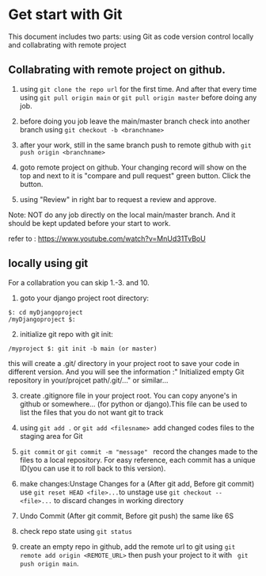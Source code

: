 # Get start with Git
This document includes two parts: using Git as code version control locally and collabrating with remote project




## Collabrating with remote project on github.						
1. using ```git clone the repo url``` for the first time. And after that every time using ```git pull origin main``` or ```git pull origin master``` before doing any job.						
						
2. before doing you job leave the main/master branch check into another branch using ```git checkout -b <branchname>```						
						
3. after your work, still in the same branch push to remote github with ```git push origin <branchname>```					
						
4. goto remote project on github. Your changing record will show on the top and next to it is "compare and pull request" green button. Click the button.						
						
5. using "Review" in right bar to request a review and approve.						
						
Note: NOT do any job directly on the local main/master branch. And it should be kept updated before your start to work. 						
						
refer to : https://www.youtube.com/watch?v=MnUd31TvBoU						


## locally using git

For a collabration you can skip 1.-3. and 10.

1. goto your django project root directory: 
```
$: cd myDjangoproject
/myDjangoproject $:
```
2. initialize git repo with git init:
```
/myproject $: git init -b main (or master)
```
this will create a .git/ directory in your project root to save your code in different version. And you will see the information :" Initialized empty Git repository in your/projcet path/.git/..." or similar…

3. create .gitignore file in your project root. You can copy anyone's in github or somewhere… (for python or django).This file can be used to list the files that you do not want git to track

4. using ```git add .``` or ```git add <filesname> ```add changed codes files to the staging area for Git

5. ```git commit``` or ```git commit -m "message" ```  record the changes made to the files to a local repository. For easy reference, each commit has a unique ID(you can use it to roll back to this version).

6. make changes:Unstage Changes for a <file> (After git add, Before git commit)
use ```git reset HEAD <file>...```to unstage
use ```git checkout -- <file>...``` to discard changes in working directory

7. Undo Commit (After git commit, Before git push)
the same like 6S

8. check repo state using ```git status```
10. create an empty repo in github, add the remote url to git using ```git remote add origin <REMOTE_URL>``` then push your project to it with ``` git push origin main```.